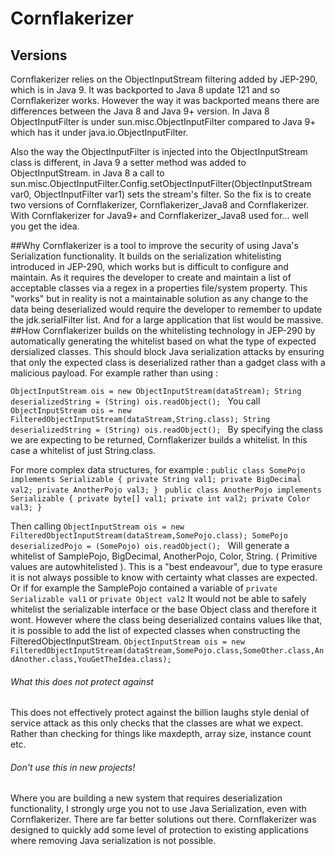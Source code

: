 # Cornflakerizer
## Versions
Cornflakerizer relies on the ObjectInputStream filtering added by JEP-290, which is in Java 9. 
It was backported to Java 8 update 121 and so Cornflakerizer works.
However the way it was backported means there are differences between the Java 8 and Java 9+ version.
In Java 8 ObjectInputFilter is under sun.misc.ObjectInputFilter compared to Java 9+ which has it under java.io.ObjectInputFilter.

Also the way the ObjectInputFilter is injected into the ObjectInputStream class is different, in Java 9 a setter method was added to ObjectInputStream.
in Java 8 a call to sun.misc.ObjectInputFilter.Config.setObjectInputFilter(ObjectInputStream var0, ObjectInputFilter var1)
sets the stream's filter.
So the fix is to create two versions of Cornflakerizer, Cornflakerizer_Java8 and Cornflakerizer. With Cornflakerizer  for Java9+ and Cornflakerizer_Java8 used for... well you get the idea.

##Why
Cornflakerizer is a tool to improve the security of using Java's Serialization functionality. It builds on the serialization whitelisting introduced in JEP-290, which works but is difficult to configure and maintain. 
As it requires the developer to create and maintain a list of acceptable classes via a regex in a properties file/system property. This "works" but in reality is not a maintainable solution as any change to the data being deserialized would require the developer to remember to update the jdk.serialFilter list. And for a large application that list would be massive. 
##How
Cornflakerizer builds on the whitelisting technology in JEP-290 by automatically generating the whitelist based on what the type of expected dersialized classes.
This should block Java serialization attacks by ensuring that only the expected class is deserialized rather than a gadget class with a malicious payload.
For example rather than using :

`ObjectInputStream ois = new ObjectInputStream(dataStream);
 String deserializedString = (String) ois.readObject();
`
You call
`ObjectInputStream ois = new FilteredObjectInputStream(dataStream,String.class);
 String deserializedString = (String) ois.readObject();
`
By specifying the class we are expecting to be returned, Cornflakerizer builds a whitelist. In this case a whitelist of just String.class.

For more complex data structures, for example :
`public class SomePojo implements Serializable {
    private String val1;
    private BigDecimal val2;
    private AnotherPojo val3;
}
`
`public class AnotherPojo implements Serializable {
    private byte[] val1;
    private int val2;
    private Color val3;
}`

Then calling
`ObjectInputStream ois = new FilteredObjectInputStream(dataStream,SomePojo.class);
 SomePojo deserializedPojo = (SomePojo) ois.readObject();
`
Will generate a whitelist of SamplePojo, BigDecimal, AnotherPojo, Color, String. ( Primitive values are autowhitelisted ).
This is a "best endeavour", due to type erasure it is not always possible to know with certainty what classes are expected.
Or if for example the SamplePojo contained a variable of 
`private Serializable val1` or 
`private Object val2`
It would not be able to safely whitelist the serializable interface or the base Object class and therefore it wont.
However where the class being deserialized contains values like that, it is possible to add the list of expected classes when constructing the FilteredObjectInputStream.
`ObjectInputStream ois = new FilteredObjectInputStream(dataStream,SomePojo.class,SomeOther.class,AndAnother.class,YouGetTheIdea.class);`


###### What this does not protect against
This does not effectively protect against the billion laughs style denial of service attack as this only checks that the classes are what we expect. Rather than checking for things like maxdepth, array size, instance count etc.

###### Don't use this in new projects!
Where you are building a new system that requires deserialization functionality, I strongly urge you not to use Java Serialization, even with Cornflakerizer.
There are far better solutions out there. Cornflakerizer was designed to quickly add some level of protection to existing applications where removing Java serialization is not possible.